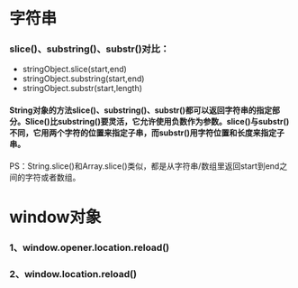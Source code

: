 # 字符串
### slice()、substring()、substr()对比：
- stringObject.slice(start,end)
- stringObject.substring(start,end)
- stringObject.substr(start,length)

#### String对象的方法slice()、substring()、substr()都可以返回字符串的指定部分。Slice()比substring()要灵活，它允许使用负数作为参数。slice()与substr()不同，它用两个字符的位置来指定子串，而substr()用字符位置和长度来指定子串。
PS：String.slice()和Array.slice()类似，都是从字符串/数组里返回start到end之间的字符或者数组。
    
# window对象
### 1、window.opener.location.reload()
### 2、window.location.reload()


